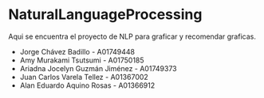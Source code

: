 # NaturalLanguageProcessing
Aqui se encuentra el proyecto de NLP para graficar y recomendar graficas.

*   Jorge Chávez Badillo - A01749448
*   Amy Murakami Tsutsumi - A01750185
*   Ariadna Jocelyn Guzmán Jiménez - A01749373
*   Juan Carlos Varela Tellez - A01367002
*   Alan Eduardo Aquino Rosas - A01366912
